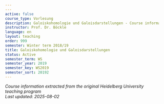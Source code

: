 ```yaml
---
---
active: false
course_type: Vorlesung
description: Galoiskohomologie und Galoisdarstellungen - Course information and materials.
instructor: Prof. Dr. Böckle
language: en
layout: teaching
order: 999
semester: Winter term 2018/19
title: Galoiskohomologie und Galoisdarstellungen
status: Active
semester_term: WS
semester_year: 2019
semester_key: WS2019
semester_sort: 20192
---
```



*Course information extracted from the original Heidelberg University teaching program*  
*Last updated: 2025-08-02*